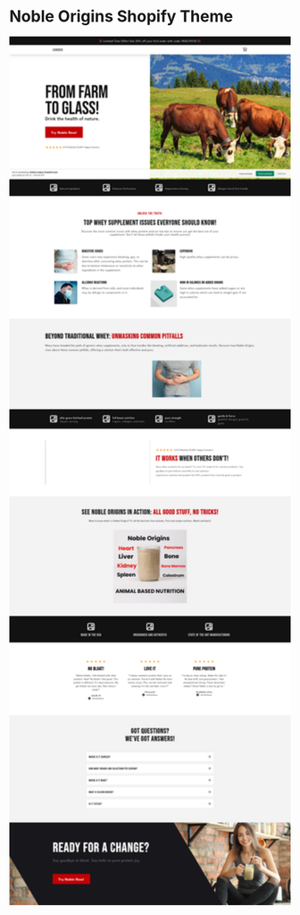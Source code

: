 # Noble Origins Shopify Theme
 <p align="center">
      <img width="600" src="./noble-origins.png" >
</p>